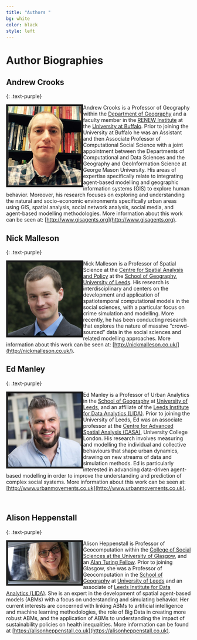 ```yaml
---
title: "Authors "
bg: white
color: black
style: left
---
```


# Author Biographies 

## Andrew Crooks
{: .text-purple}

<img align="left" style="align:left; width:200px" src="./img/Andrew.png" alt="A picture of Andrew" width="200px" border="5" />

Andrew Crooks is a Professor of Geography within the [Department of Geography](http://www.buffalo.edu/cas/geography.html) and a faculty member in the [RENEW Institute](http://www.buffalo.edu/renew.html) at the [University at Buffalo](http://www.buffalo.edu). Prior to joining the University at Buffalo he was an Assistant and then Associate Professor of Computational Social Science with a joint appointment between the Departments of Computational and Data Sciences and the Geography and GeoInformation Science at George Mason University. His areas of expertise specifically relate to integrating agent-based modelling and geographic information systems (GIS) to explore human behavior. Moreover, his research focuses on exploring and understanding the natural and socio-economic environments specifically urban areas using GIS, spatial analysis, social network analysis, social media, and agent-based modelling methodologies. More information about this work can be seen at: [http://www.gisagents.org](http://www.gisagents.org).



## Nick Malleson
{: .text-purple}


<img align="left" src="./img/Nick.jpg" alt="A picture of the Nick" width="200px" border="5" />

Nick Malleson is a Professor of Spatial Science at the [Centre for Spatial Analysis and Policy](www.geog.leeds.ac.uk/research/csap/) at the [School of Geography](https://environment.leeds.ac.uk/geography), [University of Leeds](https://www.leeds.ac.uk/). His research is interdisciplinary and centers on the development and application of spatiotemporal computational models in the social sciences, with a particular focus on crime simulation and modelling. More recently, he has been conducting research that explores the nature of massive “crowd-sourced” data in the social sciences and related modelling approaches. More information about this work can be seen at: [http://nickmalleson.co.uk/](http://nickmalleson.co.uk/). 



## Ed Manley
{: .text-purple}

<img align="left" src="./img/Ed.jpg" alt="A picture of the Ed" width="200px" border="5" /> 

Ed Manley is a Professor of Urban Analytics in the [School of Geography](https://environment.leeds.ac.uk/geography) at [University of Leeds](http://www.leeds.ac.uk/), and an affiliate of the [Leeds Institute for Data Analytics (LIDA)](https://lida.leeds.ac.uk/). Prior to joining the University of Leeds, Ed was an associate professor at the [Centre for Advanced Spatial Analysis (CASA)](https://www.ucl.ac.uk/bartlett/casa/), University College London. His research involves measuring and modelling the individual and collective behaviours that shape urban dynamics, drawing on new streams of data and simulation methods. Ed is particularly interested in advancing data-driven agent-based modelling in order to improve the understanding and prediction of complex social systems. More information about this work can be seen at: [http://www.urbanmovements.co.uk](http://www.urbanmovements.co.uk).

&nbsp;



## Alison Heppenstall
{: .text-purple}

<img align="left" src="./img/Alison.png" alt="A picture of the Alison" width="200px" border="5" /> 


Alison Heppenstall is Professor of Geocomputation within the [College of Social Sciences at the University of Glasgow](https://www.gla.ac.uk/colleges/socialsciences/), and an [Alan Turing Fellow](https://www.turing.ac.uk/people/researchers).  Prior to joining Glasgow, she was a Professor of Geocomputation in the 
[School of Geography](https://environment.leeds.ac.uk/geography) at [University of Leeds](http://www.leeds.ac.uk/) and an associate of [Leeds Institute for Data Analytics (LIDA)](https://lida.leeds.ac.uk/). She is an expert in the development of spatial agent-based models (ABMs) with a focus on understanding and simulating behavior. Her current interests are concerned with linking ABMs to artificial intelligence and machine learning methodologies, the role of Big Data in creating more robust ABMs, and the application of ABMs to understanding the impact of sustainability policies on health inequalities. More information can be found at [https://alisonheppenstall.co.uk](https://alisonheppenstall.co.uk). 
